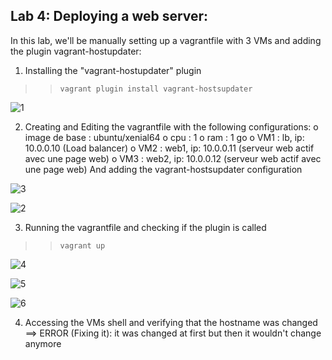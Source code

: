 ## Lab 4: Deploying a web server:
In this lab, we'll be manually setting up a vagrantfile with 3 VMs and adding the plugin vagrant-hostupdater:

1) Installing the "vagrant-hostupdater" plugin

>> `vagrant plugin install vagrant-hostsupdater`

![1](https://github.com/Ayed-Oukhay/vagrant-labs/assets/65503307/b07692a1-1f2a-4988-a7cc-3be5c8635893)

2) Creating and Editing the vagrantfile with the following configurations:
o image de base : ubuntu/xenial64
o cpu : 1
o ram : 1 go
o VM1 : lb, ip: 10.0.0.10 (Load balancer)
o VM2 : web1, ip: 10.0.0.11 (serveur web actif avec une page web)
o VM3 : web2, ip: 10.0.0.12 (serveur web actif avec une page web)
  And adding the vagrant-hostsupdater configuration

![3](https://github.com/Ayed-Oukhay/vagrant-labs/assets/65503307/26e626e3-3f71-4940-9fe6-581c25ec93d3)

![2](https://github.com/Ayed-Oukhay/vagrant-labs/assets/65503307/951b838d-736f-4c87-a8c3-1cc9dc35e0ff)

3) Running the vagrantfile and checking if the plugin is called 

>> `vagrant up`

![4](https://github.com/Ayed-Oukhay/vagrant-labs/assets/65503307/6a5eff20-bd47-420b-b1b6-a0065615c481)

![5](https://github.com/Ayed-Oukhay/vagrant-labs/assets/65503307/4d7f1366-3543-4db5-b6c0-90fa9161ab81)

![6](https://github.com/Ayed-Oukhay/vagrant-labs/assets/65503307/cfc03e47-adc5-4f44-b478-1be862af99b9)

4) Accessing the VMs shell and verifying that the hostname was changed
==> ERROR (Fixing it): it was changed at first but then it wouldn't change anymore 
